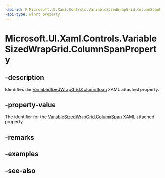 ```yaml
---
-api-id: P:Microsoft.UI.Xaml.Controls.VariableSizedWrapGrid.ColumnSpanProperty
-api-type: winrt property
---
```


<!-- Property syntax
public Windows.UI.Xaml.DependencyProperty ColumnSpanProperty { get; }
-->

# Microsoft.UI.Xaml.Controls.VariableSizedWrapGrid.ColumnSpanProperty

## -description
Identifies the [VariableSizedWrapGrid.ColumnSpan](/uwp/api/microsoft.ui.xaml.controls.grid#xaml-attached-properties) XAML attached property.

## -property-value
The identifier for the [VariableSizedWrapGrid.ColumnSpan](/uwp/api/microsoft.ui.xaml.controls.grid#xaml-attached-properties) XAML attached property.

## -remarks

## -examples

## -see-also
